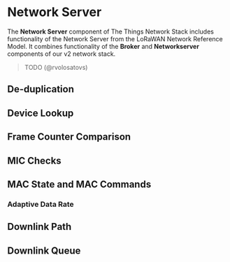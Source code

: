 # Network Server

The **Network Server** component of The Things Network Stack includes functionality of the Network Server from the LoRaWAN Network Reference Model. It combines functionality of the **Broker** and **Networkserver** components of our v2 network stack.

> TODO (@rvolosatovs)

## De-duplication

## Device Lookup

## Frame Counter Comparison

## MIC Checks

## MAC State and MAC Commands

### Adaptive Data Rate

## Downlink Path

## Downlink Queue
